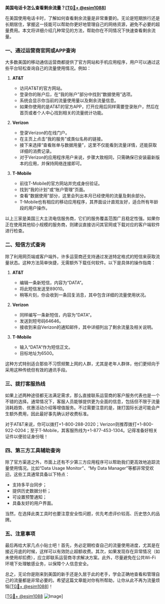 **美国电话卡怎么查看剩余流量？[[TG💪+ @esim1088](https://t.me/s/esim1088)]**

在美国使用电话卡时，了解如何查看剩余流量是非常重要的。无论是短期旅行还是长期居住，掌握这一技能可以帮助你更好地管理自己的网络资源，避免不必要的超量费用。本文将详细介绍几种常见的方法，帮助你在不同情况下快速查看剩余流量。

### 一、通过运营商官网或APP查询

大多数美国的移动通信运营商都提供了官方网站和手机应用程序，用户可以通过这些平台轻松查询自己的流量使用情况。例如：

1. **AT&T**
   - 访问AT&T的官方网站。
   - 登录你的账户后，在“我的账户”部分中找到“数据使用”选项。
   - 系统会显示你当前的流量使用量以及剩余流量信息。
   - 如果你使用的是AT&T的官方APP，打开应用后同样需要登录账户，然后在首页或者个人中心找到相关的流量统计功能。

2. **Verizon**
   - 登录Verizon的在线门户。
   - 在主页上点击“我的服务”或类似名称的链接。
   - 接下来选择“查看账单与数据用量”，这里不仅能看到流量详情，还能获取详细的消费记录。
   - 对于Verizon的应用程序用户来说，步骤大致相同，只需确保已安装最新版本的应用，并保持网络连接即可。

3. **T-Mobile**
   - 前往T-Mobile的官方网站并完成身份验证。
   - 找到“我的计划”或“账户管理”页面。
   - 查看“数据使用”部分，这里会列出本月已经使用的流量及剩余部分。
   - T-Mobile也有相应的移动应用程序，其界面设计直观友好，适合所有年龄段的用户操作。

以上三家是美国三大主流电信服务商，它们的服务覆盖范围广且稳定性强。如果你正在使用其他较小规模的服务商，则建议直接访问其官网或下载对应的客户端软件进行检查。

### 二、短信方式查询

除了利用网页端或客户端外，许多运营商还支持通过发送特定格式的短信来获取流量状态。这种方法简单快捷，无需额外下载任何软件。以下是具体的操作指南：

1. **AT&T**
   - 编辑一条新短信，内容为“DATA”。
   - 将此短信发送至89010。
   - 稍等片刻，你会收到一条回复消息，其中包含详细的流量使用状况。

2. **Verizon**
   - 同样编写一条新短信，内容为“DATA”。
   - 发送到短号码64646。
   - 接收到来自Verizon的通知邮件，其中详细列出了剩余流量及相关说明。

3. **T-Mobile**
   - 输入“DATA”作为短信正文。
   - 目标地址为6500。

这种方式特别适合那些不习惯频繁上网的人群，尤其是老年人群体，他们更倾向于采用这种传统但有效的通讯手段。

### 三、拨打客服热线

如果上述两种途径都无法满足需求，那么直接联系运营商的客户服务代表也是一个不错的选择。通常情况下，客服人员能够提供更为全面的信息，包括但不限于流量消耗趋势、优惠活动介绍等增值服务。不过需要注意的是，拨打国际长途可能会产生额外费用，因此最好事先确认好收费标准。

对于AT&T来说，你可以拨打+1-800-288-2020；Verizon则推荐拨打+1-800-922-0204；至于T-Mobile，其客服热线为+1-877-453-1304。记得准备好相关证件以便验证身份哦！

### 四、第三方工具辅助查询

除了官方渠道之外，市面上还有不少第三方应用程序可以帮助我们更高效地追踪流量使用情况。比如“Data Usage Monitor”、“My Data Manager”等都非常受欢迎。这些工具通常具备以下特点：

- 支持多平台同步；
- 提供历史数据分析；
- 可设置预警通知；
- 具备友好的用户界面。

当然，在选择此类工具时也要注意安全性问题，优先考虑评价较高、历史悠久的品牌。

### 五、注意事项

最后再给大家几点小贴士吧！首先，务必定期检查自己的流量使用进度，尤其是在接近月底的时候，这样可以有效防止超额收费。其次，如果发现存在异常情况（如未使用却扣费），应立即联系运营商寻求解决方案。此外，尽量避免在公共Wi-Fi环境下处理敏感业务，以保障个人信息安全。

总之，无论你是刚来到美国的新手还是久居于此的老手，学会正确地查看和管理自己的流量都是非常必要的。希望这篇文章能对你有所帮助，让你从此不再为流量烦恼[[TG💪+ @esim1088](https://t.me/s/esim1088)]！

[[TG💪+ @esim1088](https://t.me/s/esim1088) ![Image](https://i.postimg.cc/4NQfJmqS/Snipaste-2025-05-13-00-14-12.png)]